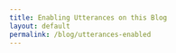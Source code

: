 ```yaml
---
title: Enabling Utterances on this Blog
layout: default
permalink: /blog/utterances-enabled
---
```

<head>
		<meta charset="utf-8">
		<meta name="viewport" content="width=device-width, initial-scale = 1.0, maximum-scale=1.0, user-scalable=no" />
		<meta property="og:description" content="Personal perfolio website of Steven Sawtelle">
		<meta property="og:site_name" content="Enabling Utterances on this Blog" />
		<title>Enabling Utterances on this Blog - Steven Sawtelle</title>
		<link rel="stylesheet" type="text/css" href="../../../css/style.css">
		<!-- Global site tag (gtag.js) - Google Analytics -->
		<script async src="https://www.googletagmanager.com/gtag/js?id=UA-137815317-1"></script>
		<script>
		  window.dataLayer = window.dataLayer || [];
		  function gtag(){dataLayer.push(arguments);}
		  gtag('js', new Date());

		  gtag('config', 'UA-137815317-1');
		</script>
</head>

<h2><i>I recently found <a>utterances</a> and thought it would be a great addition to add to this site. Please feel free to comment on all your future posts and let me know what you think! I might even go back and add it to my old posts as well.</i></h2>


<script src="https://utteranc.es/client.js"
        repo="StevenSawtelle/stevensawtelle.github.io"
        issue-term="pathname"
        theme="github-light"
        crossorigin="anonymous"
        async>
</script>